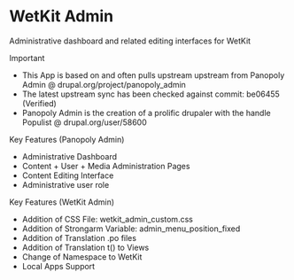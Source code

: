 WetKit Admin
==============
Administrative dashboard and related editing interfaces for WetKit

Important
* This App is based on and often pulls upstream upstream from Panopoly Admin @ drupal.org/project/panopoly_admin
* The latest upstream sync has been checked against commit: be06455 (Verified)
* Panopoly Admin is the creation of a prolific drupaler with the handle Populist @ drupal.org/user/58600

Key Features (Panopoly Admin)
* Administrative Dashboard
* Content + User + Media Administration Pages
* Content Editing Interface
* Administrative user role

Key Features (WetKit Admin)
* Addition of CSS File: wetkit_admin_custom.css
* Addition of Strongarm Variable: admin_menu_position_fixed
* Addition of Translation .po files
* Addition of Translation t() to Views
* Change of Namespace to WetKit
* Local Apps Support
